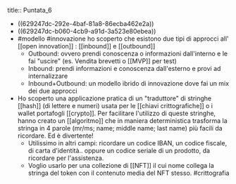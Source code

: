title:: Puntata_6

- ((629247dc-292e-4baf-81a8-86ecba462e2a))
- ((629247dc-b060-4cb9-a91d-3a523e80ebea))
- #modello #innovazione ho scoperto che esistono due tipi di approcci all' [[open innovation]] : [[inbound]] e [[outbound]]
	- Outbound: ovvero prendi conoscenza o informazioni dall'interno e le fai "uscire" (es. Vendita brevetti o [[MVP]] per test)
	- Inbound: prendi informazioni e conoscenza dall'esterno e provi ad internalizzare
	- Inbound+Outbound: un modello ibrido di innovazione dove fai un mix dei due approcci
- Ho scoperto una applicazione pratica di un "traduttore" di stringhe [[hash]] (di lettere e numeri) usata per le [[chiavi crittografiche]] o i wallet portafogli [[crypto]]. Per facilitare l'utilizzo di queste stringhe, hanno creato un [[algoritmo]] che in maniera deterministica trasforma la stringa in 4 parole (mr/ms; name; middle name; last name) più facili da ricordare. Ed è divertente!
	- Utilissimo in altri campi: ricordare un codice IBAN, un codice fiscale, di carta d'identità.. oppure un codice seriale di un prodotto, da ricordare per l'assistenza.
	- Voglio usarlo per una collezione di [[NFT]] il cui nome collega la stringa del token con il contenuto media del NFT stesso. #crittografia